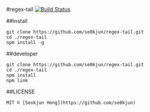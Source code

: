 #regex-tail [![Build Status](https://travis-ci.org/se0kjun/regex-tail.svg?branch=master)](https://travis-ci.org/se0kjun/regex-tail)

##install

	git clone https://github.com/se0kjun/regex-tail.git
	cd ./regex-tail
	npm install -g

##developer

	git clone https://github.com/se0kjun/regex-tail.git
	cd ./regex-tail
	npm install
	npm link

##LICENSE

	MIT © [Seokjun Hong](https://github.com/se0kjun)